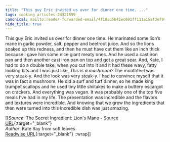 ```yaml
---
title: "This guy Eric invited us over for dinner one time. ..."
tags: cooking articles-24321899
canonical: mailto:reader-forwarded-email/4f18ad5b42ec691ff111a15af3ef97ea
hide_title: true
---
```


This guy Eric invited us over for dinner one time. He marinated some lion’s mane in garlic powder, salt, pepper and beetroot juice. And so the lions soaked up this redness, and then he must have cut them like an inch thick because I gave him some nice giant meaty ones. And he used a cast iron pan and then another cast iron pan on top and got a great sear. And, Kate, I had to do a double take, when you cut into it and it had these wavy, fatty looking bits and I was just like, *This is a mushroom?* The mouthfeel was very steak-y. And the look was very steak-y. I had to convince myself that it was in fact a mushroom. He did a surf and turf dinner, so he made king trumpet scallops and he used tiny little shiitakes to make a buttery escargot on crackers. And everything was vegan. It was probably one of the top five meals I’ve had in my life. The presentation was incredible and the flavors and textures were incredible. And knowing that we grew the ingredients that then were turned into this incredible dish was just amazing.


[[_Source_: The Secret Ingredient: Lion's Mane - [Source URL](mailto:reader-forwarded-email/4f18ad5b42ec691ff111a15af3ef97ea){:target="_blank"}<br>
_Author_: Kate Ray from soft leaves<br>
[Readwise URL](https://readwise.io/open/475167248){:target="_blank"}
::wrap]]